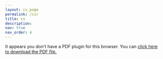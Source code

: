 ```yaml
---
layout: cv_page
permalink: /cv/
title: cv
description:
nav: true
nav_order: 4
---
```


<div class="row">
    <div class="col-sm mt-3 mt-md-0">
        <object data="{{ '/assets/pdf/CV-YangdongLiu-20250110.pdf' | relative_url }}" type="application/pdf" width="100%" height="800px">
            <p>It appears you don't have a PDF plugin for this browser. You can 
            <a href="{{ '/assets/pdf/CV-YangdongLiu-20250110.pdf' | relative_url }}">click here to download the PDF file.</a></p>
        </object>
    </div>
</div>

